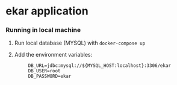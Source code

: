 # ekar application


### Running in local machine
1. Run local database (MYSQL) with `docker-compose up`


2. Add the environment variables:



            DB_URL=jdbc:mysql://${MYSQL_HOST:localhost}:3306/ekar
            DB_USER=root
            DB_PASSWORD=ekar

